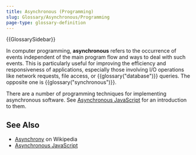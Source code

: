 ```yaml
---
title: Asynchronous (Programming)
slug: Glossary/Asynchronous/Programming
page-type: glossary-definition
---
```


{{GlossarySidebar}}

In computer programming, **asynchronous** refers to the occurrence of events independent of the main program flow and ways to deal with such events. This is particularly useful for improving the efficiency and responsiveness of applications, especially those involving I/O operations like network requests, file access, or {{glossary("database")}} queries. The opposite one is {{glossary("synchronous")}}.

There are a number of programming techniques for implementing asynchronous software. See [Asynchronous JavaScript](/en-US/docs/Learn/JavaScript/Asynchronous) for an introduction to them.

## See Also

- [Asynchrony](<https://en.wikipedia.org/wiki/Asynchrony_(computer_programming)>) on Wikipedia
- [Asynchronous JavaScript](/en-US/docs/Learn/JavaScript/Asynchronous)
